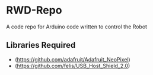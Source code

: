 # RWD-Repo
A code repo for Arduino code written to control the Robot

## Libraries Required
* (https://github.com/adafruit/Adafruit_NeoPixel)
* (https://github.com/felis/USB_Host_Shield_2.0)
